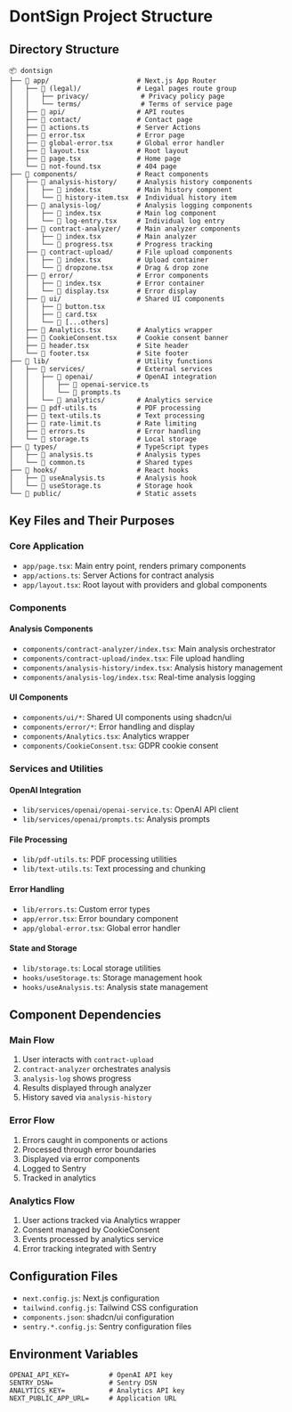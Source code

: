 # DontSign Project Structure

## Directory Structure

```
📦 dontsign
├── 📂 app/                      # Next.js App Router
│   ├── 📂 (legal)/              # Legal pages route group
│   │   ├── privacy/             # Privacy policy page
│   │   └── terms/               # Terms of service page
│   ├── 📂 api/                  # API routes
│   ├── 📂 contact/              # Contact page
│   ├── 📄 actions.ts            # Server Actions
│   ├── 📄 error.tsx             # Error page
│   ├── 📄 global-error.tsx      # Global error handler
│   ├── 📄 layout.tsx            # Root layout
│   ├── 📄 page.tsx              # Home page
│   └── 📄 not-found.tsx         # 404 page
├── 📂 components/               # React components
│   ├── 📂 analysis-history/     # Analysis history components
│   │   ├── 📄 index.tsx         # Main history component
│   │   └── 📄 history-item.tsx  # Individual history item
│   ├── 📂 analysis-log/         # Analysis logging components
│   │   ├── 📄 index.tsx         # Main log component
│   │   └── 📄 log-entry.tsx     # Individual log entry
│   ├── 📂 contract-analyzer/    # Main analyzer components
│   │   ├── 📄 index.tsx         # Main analyzer
│   │   └── 📄 progress.tsx      # Progress tracking
│   ├── 📂 contract-upload/      # File upload components
│   │   ├── 📄 index.tsx         # Upload container
│   │   └── 📄 dropzone.tsx      # Drag & drop zone
│   ├── 📂 error/                # Error components
│   │   ├── 📄 index.tsx         # Error container
│   │   └── 📄 display.tsx       # Error display
│   ├── 📂 ui/                   # Shared UI components
│   │   ├── 📄 button.tsx
│   │   ├── 📄 card.tsx
│   │   └── 📄 [...others]
│   ├── 📄 Analytics.tsx         # Analytics wrapper
│   ├── 📄 CookieConsent.tsx     # Cookie consent banner
│   ├── 📄 header.tsx            # Site header
│   └── 📄 footer.tsx            # Site footer
├── 📂 lib/                      # Utility functions
│   ├── 📂 services/             # External services
│   │   ├── 📂 openai/           # OpenAI integration
│   │   │   ├── 📄 openai-service.ts
│   │   │   └── 📄 prompts.ts
│   │   └── 📂 analytics/        # Analytics service
│   ├── 📄 pdf-utils.ts          # PDF processing
│   ├── 📄 text-utils.ts         # Text processing
│   ├── 📄 rate-limit.ts         # Rate limiting
│   ├── 📄 errors.ts             # Error handling
│   └── 📄 storage.ts            # Local storage
├── 📂 types/                    # TypeScript types
│   ├── 📄 analysis.ts           # Analysis types
│   └── 📄 common.ts             # Shared types
├── 📂 hooks/                    # React hooks
│   ├── 📄 useAnalysis.ts        # Analysis hook
│   └── 📄 useStorage.ts         # Storage hook
└── 📂 public/                   # Static assets

```

## Key Files and Their Purposes

### Core Application

- `app/page.tsx`: Main entry point, renders primary components
- `app/actions.ts`: Server Actions for contract analysis
- `app/layout.tsx`: Root layout with providers and global components

### Components

#### Analysis Components
- `components/contract-analyzer/index.tsx`: Main analysis orchestrator
- `components/contract-upload/index.tsx`: File upload handling
- `components/analysis-history/index.tsx`: Analysis history management
- `components/analysis-log/index.tsx`: Real-time analysis logging

#### UI Components
- `components/ui/*`: Shared UI components using shadcn/ui
- `components/error/*`: Error handling and display
- `components/Analytics.tsx`: Analytics wrapper
- `components/CookieConsent.tsx`: GDPR cookie consent

### Services and Utilities

#### OpenAI Integration
- `lib/services/openai/openai-service.ts`: OpenAI API client
- `lib/services/openai/prompts.ts`: Analysis prompts

#### File Processing
- `lib/pdf-utils.ts`: PDF processing utilities
- `lib/text-utils.ts`: Text processing and chunking

#### Error Handling
- `lib/errors.ts`: Custom error types
- `app/error.tsx`: Error boundary component
- `app/global-error.tsx`: Global error handler

#### State and Storage
- `lib/storage.ts`: Local storage utilities
- `hooks/useStorage.ts`: Storage management hook
- `hooks/useAnalysis.ts`: Analysis state management

## Component Dependencies

### Main Flow
1. User interacts with `contract-upload`
2. `contract-analyzer` orchestrates analysis
3. `analysis-log` shows progress
4. Results displayed through analyzer
5. History saved via `analysis-history`

### Error Flow
1. Errors caught in components or actions
2. Processed through error boundaries
3. Displayed via error components
4. Logged to Sentry
5. Tracked in analytics

### Analytics Flow
1. User actions tracked via Analytics wrapper
2. Consent managed by CookieConsent
3. Events processed by analytics service
4. Error tracking integrated with Sentry

## Configuration Files

- `next.config.js`: Next.js configuration
- `tailwind.config.js`: Tailwind CSS configuration
- `components.json`: shadcn/ui configuration
- `sentry.*.config.js`: Sentry configuration files

## Environment Variables

```env
OPENAI_API_KEY=          # OpenAI API key
SENTRY_DSN=              # Sentry DSN
ANALYTICS_KEY=           # Analytics API key
NEXT_PUBLIC_APP_URL=     # Application URL
```
